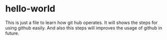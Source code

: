 # hello-world
This is just a file to learn how git hub operates. It will shows the steps for using github easily. And also this steps will improves the usage of github in future.
